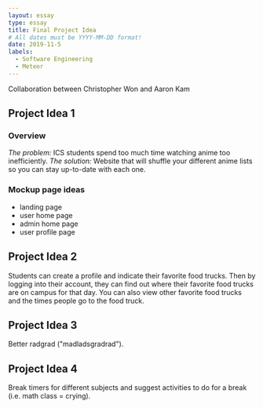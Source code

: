 ```yaml
---
layout: essay
type: essay
title: Final Project Idea
# All dates must be YYYY-MM-DD format!
date: 2019-11-5
labels:
  - Software Engineering
  - Meteor
---
```


Collaboration between Christopher Won and Aaron Kam

## Project Idea 1

### Overview

_The problem:_ ICS students spend too much time watching anime too inefficiently.
_The solution:_ Website that will shuffle your different anime lists so you can stay up-to-date with each one.

### Mockup page ideas

<ul>
<li>landing page</li>
<li>user home page</li>
<li>admin home page</li>
<li>user profile page</li>
</ul>

## Project Idea 2

Students can create a profile and indicate their favorite food trucks. Then by logging into their account, they can find out where their favorite food trucks are on campus for that day. You can also view other favorite food trucks and the times people go to the food truck.

## Project Idea 3

Better radgrad ("madladsgradrad").

## Project Idea 4

Break timers for different subjects and suggest activities to do for a break (i.e. math class = crying).
